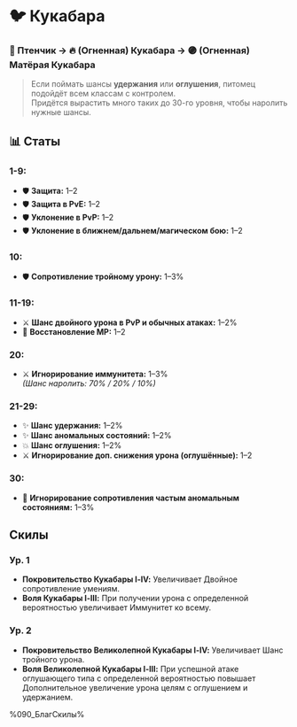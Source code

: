 # 🐦 Кукабара
### 🐣 Птенчик → 🔥 (Огненная) Кукабара → 🟣 (Огненная) Матёрая Кукабара  
> Если поймать шансы **удержания** или **оглушения**, питомец подойдёт всем классам с контролем.  
> Придётся вырастить много таких до 30-го уровня, чтобы наролить нужные шансы.



## 📊 **Статы**

### **1-9:**  
- 🛡️ **Защита:** 1–2  
- 🛡️ **Защита в PvE:** 1–2  
- 🛡️ **Уклонение в PvP:** 1–2  
- 🛡️ **Уклонение в ближнем/дальнем/магическом бою:** 1–2  

### **10:**  
- 🛡️ **Сопротивление тройному урону:** 1–3%  

### **11-19:**  
- ⚔️ **Шанс двойного урона в PvP и обычных атаках:** 1–2%  
- 🔋 **Восстановление MP:** 1–2  

### **20:**  
- ⚔️ **Игнорирование иммунитета:** 1–3%  
  *(Шанс наролить: 70% / 20% / 10%)*  

### **21-29:**  
- ✨ **Шанс удержания:** 1–2%  
- ✨ **Шанс аномальных состояний:** 1–2%  
- 💥 **Шанс оглушения:** 1–2%  
- ⚔️ **Игнорирование доп. снижения урона (оглушённые):** 1–2  

### **30:**  
- 🔮 **Игнорирование сопротивления частым аномальным состояниям:** 1–3%  



## Скилы
### Ур. 1
- **Покровительство Кукабары Ⅰ-Ⅳ:** Увеличивает Двойное сопротивление умениям.
- **Воля Кукабары Ⅰ-Ⅲ:** При получении урона с определенной вероятностью увеличивает Иммунитет ко всему.

### Ур. 2
- **Покровительство Великолепной Кукабары Ⅰ-Ⅳ:** Увеличивает Шанс тройного урона.
- **Воля Великолепной Кукабары Ⅰ-Ⅲ:** При успешной атаке оглушающего типа с определенной вероятностью повышает Дополнительное увеличение урона целям с оглушением и удержанием.


%090_БлагСкилы%